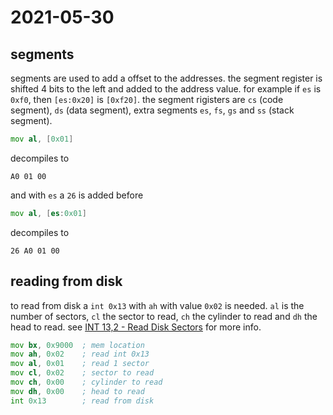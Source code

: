 # 2021-05-30

## segments

segments are used to add a offset to the addresses. the segment register is shifted 4 bits to the left and added to the address value. for example if `es` is `0xf0`, then `[es:0x20]` is `[0xf20]`. the segment rigisters are `cs` (code segment), `ds` (data segment), extra segments `es`, `fs`, `gs` and `ss` (stack segment).

```asm
mov al, [0x01]
```

decompiles to

```
A0 01 00
```

and with `es` a `26` is added before

```asm
mov al, [es:0x01]
```

decompiles to

```
26 A0 01 00
```

## reading from disk

to read from disk a `int 0x13` with `ah` with value `0x02` is needed. `al` is the number of sectors, `cl` the sector to read, `ch` the cylinder to read and `dh` the head to read. see [INT 13,2 - Read Disk Sectors](https://stanislavs.org/helppc/int_13-2.html) for more info.

```asm
mov bx, 0x9000  ; mem location
mov ah, 0x02    ; read int 0x13
mov al, 0x01    ; read 1 sector
mov cl, 0x02    ; sector to read
mov ch, 0x00    ; cylinder to read
mov dh, 0x00    ; head to read
int 0x13        ; read from disk
```